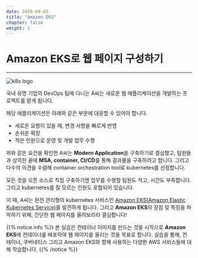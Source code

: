 ```yaml
---
date: 2020-09-03
title: "Amazon EKS"
chapter: false
weight: 1
---
```


# Amazon EKS로 웹 페이지 구성하기
* * *
![k8s logo](/images/k8s_logo.png)

국내 유명 기업의 DevOps 팀에 다니는 A씨는 새로운 웹 애플리케이션을 개발하는 프로젝트를 맡게 됩니다.

해당 애플리케이션은 아래와 같은 부분에 대응할 수 있어야 합니다.

- 새로운 요청이 있을 때, 변경 사항을 빠르게 반영
- 손쉬운 확장
- 적은 인원으로 운영 및 개발 업무 수행

위와 같은 요건을 확인한 A씨는 **Modern Application**을 구축하기로 결심했고, 팀원들과 상의한 끝에 **MSA, container, CI/CD**를 통해 결과물을 구축하려고 합니다. 그리고 다수의 의견을 수렴해 container orchestration tool로 kubernetes를 선정합니다. 

모든 것을 오픈 소스로 직접 구축하기엔 업무를 수행할 팀원도 적고, 시간도 부족합니다. 그리고 kubernetes를 잘 모르는 인원도 포함되어 있습니다.

이 때, A씨는 완전 관리형의 kubernetes 서비스인 [Amazon EKS(Amazon Elastic Kubernetes Service)](https://aws.amazon.com/ko/kubernetes/)를 발견하게 됩니다. 그리고 **Amazon EKS**의 장점 및 특징을 파악하기 위해, 간단한 웹 페이지를 올려보리라 결심합니다!
 
{{% notice info %}}
본 실습은 컨테이너 이미지를 만드는 것을 시작으로 **Amazon EKS**에 컨테이너를 배포하여 웹 페이지를 올리는 것을 목표로 합니다. 실습을 통해, 컨테이너, 쿠버네티스 그리고 Amazon EKS와 함께 사용하는 다양한 AWS 서비스들에 대해 학습합니다.
{{% /notice %}}
